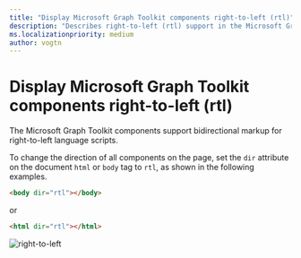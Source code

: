 ```yaml
---
title: "Display Microsoft Graph Toolkit components right-to-left (rtl)"
description: "Describes right-to-left (rtl) support in the Microsoft Graph Toolkit components."
ms.localizationpriority: medium
author: vogtn
---
```


# Display Microsoft Graph Toolkit components right-to-left (rtl)

The Microsoft Graph Toolkit components support bidirectional markup for right-to-left language scripts.

To change the direction of all components on the page, set the `dir` attribute on the document `html` or `body` tag to `rtl`, as shown in the following examples.

```html
<body dir="rtl"></body>
```

or

```html
<html dir="rtl"></html>
```

![right-to-left](../images/rightToLeft.png)
